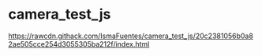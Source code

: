 # camera_test_js

https://rawcdn.githack.com/IsmaFuentes/camera_test_js/20c2381056b0a82ae505cce254d3055305ba212f/index.html
